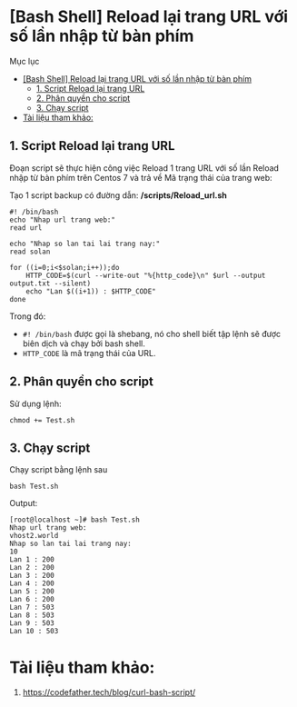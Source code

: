 # [Bash Shell] Reload lại trang URL với số lần nhập từ bàn phím

Mục lục

- [[Bash Shell] Reload lại trang URL với số lần nhập từ bàn phím](#bash-shell-reload-lại-trang-url-với-số-lần-nhập-từ-bàn-phím)
  - [1. Script Reload lại trang URL](#1-script-reload-lại-trang-url)
  - [2. Phân quyền cho script](#2-phân-quyền-cho-script)
  - [3. Chạy script](#3-chạy-script)
- [Tài liệu tham khảo:](#tài-liệu-tham-khảo)

## 1. Script Reload lại trang URL
Đoạn script sẽ thực hiện công việc Reload 1 trang URL với số lần Reload nhập từ bàn phím trên Centos 7 và trả về Mã trạng thái của trang web:

Tạo 1 script backup có đường dẫn: **/scripts/Reload_url.sh**

```
#! /bin/bash
echo "Nhap url trang web:"
read url

echo "Nhap so lan tai lai trang nay:"
read solan

for ((i=0;i<$solan;i++));do
	HTTP_CODE=$(curl --write-out "%{http_code}\n" $url --output output.txt --silent)
	echo "Lan $((i+1)) : $HTTP_CODE" 
done
```

Trong đó:
- `#! /bin/bash` được gọi là shebang, nó cho shell biết tập lệnh sẽ được biên dịch và chạy bởi bash shell.
- `HTTP_CODE` là mã trạng thái của URL.

## 2. Phân quyền cho script
Sử dụng lệnh:
```
chmod += Test.sh
```
## 3. Chạy script
Chạy script bằng lệnh sau
```
bash Test.sh
```

Output:
```
[root@localhost ~]# bash Test.sh
Nhap url trang web:
vhost2.world
Nhap so lan tai lai trang nay:
10
Lan 1 : 200
Lan 2 : 200
Lan 3 : 200
Lan 4 : 200
Lan 5 : 200
Lan 6 : 200
Lan 7 : 503
Lan 8 : 503
Lan 9 : 503
Lan 10 : 503
```

# Tài liệu tham khảo:

1. https://codefather.tech/blog/curl-bash-script/